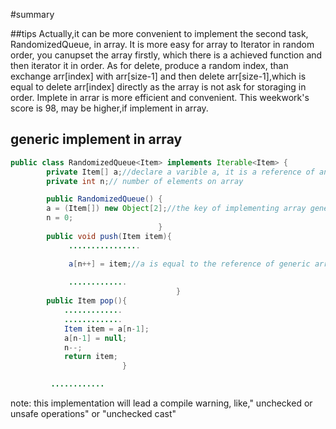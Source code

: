 #summary

##tips
Actually,it can be more convenient to implement the second task, RandomizedQueue, in array. It is more easy for array to Iterator in random order, you canupset the array firstly, which there is a achieved function and then iterator it in order. As for delete, produce a random index, than exchange arr[index] with arr[size-1] and then delete arr[size-1],which is equal to delete  arr[index] directly as the array is not ask for storaging in order.
    Implete in arrar is more efficient and convenient. This weekwork's score is 98, may be higher,if implement in array.

## generic implement in array

```java
public class RandomizedQueue<Item> implements Iterable<Item> {
        private Item[] a;//declare a varible a, it is a reference of an array, the type of the array is Item
        private int n;// number of elements on array

        public RandomizedQueue() {
        a = (Item[]) new Object[2];//the key of implementing array generic, rather than a = new Item[2],which is not allowed
        n = 0;
                                 }
        public void push(Item item){
             ................

             a[n++] = item;//a is equal to the reference of generic array
                    
             .............
                                     }
        public Item pop(){
            .............
            .............   
            Item item = a[n-1];
            a[n-1] = null;
            n--;
            return item;
                         }

         ............
```
note:
    this implementation will lead a compile warning, like," unchecked or unsafe operations" or "unchecked cast"
